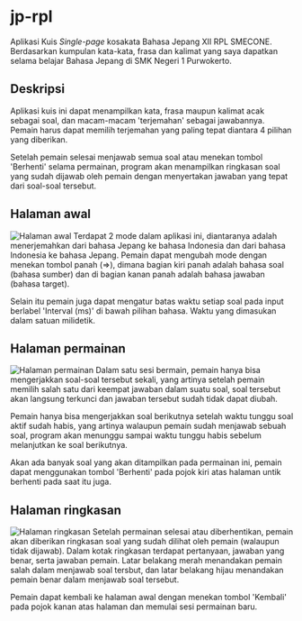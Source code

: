 # jp-rpl
Aplikasi Kuis _Single-page_ kosakata Bahasa Jepang XII RPL SMECONE. Berdasarkan kumpulan kata-kata, frasa dan kalimat yang saya dapatkan selama belajar Bahasa Jepang di SMK Negeri 1 Purwokerto.

## Deskripsi
Aplikasi kuis ini dapat menampilkan kata, frasa maupun kalimat acak sebagai soal, dan macam-macam 'terjemahan' sebagai jawabannya. Pemain harus dapat memilih terjemahan yang paling tepat diantara 4 pilihan yang diberikan.

Setelah pemain selesai menjawab semua soal atau menekan tombol 'Berhenti' selama permainan, program akan menampilkan ringkasan soal yang sudah dijawab oleh pemain dengan menyertakan jawaban yang tepat dari soal-soal tersebut.

## Halaman awal
![Halaman awal](https://user-images.githubusercontent.com/72286584/191954503-d4004bfe-7b85-4e9f-84ec-46e3b2ce4862.png)
Terdapat 2 mode dalam aplikasi ini, diantaranya adalah menerjemahkan dari bahasa Jepang ke bahasa Indonesia dan dari bahasa Indonesia ke bahasa Jepang. Pemain dapat mengubah mode dengan menekan tombol panah (=>), dimana bagian kiri panah adalah bahasa soal (bahasa sumber) dan di bagian kanan panah adalah bahasa jawaban (bahasa target).

Selain itu pemain juga dapat mengatur batas waktu setiap soal pada input berlabel 'Interval (ms)' di bawah pilihan bahasa. Waktu yang dimasukan dalam satuan milidetik.

## Halaman permainan
![Halaman permainan](https://user-images.githubusercontent.com/72286584/191954759-f1d42490-b7d7-4905-8cfe-b69963b3e3ff.png)
Dalam satu sesi bermain, pemain hanya bisa mengerjakkan soal-soal tersebut sekali, yang artinya setelah pemain memilih salah satu dari keempat jawaban dalam suatu soal, soal tersebut akan langsung terkunci dan jawaban tersebut sudah tidak dapat diubah.

Pemain hanya bisa mengerjakkan soal berikutnya setelah waktu tunggu soal aktif sudah habis, yang artinya walaupun pemain sudah menjawab sebuah soal, program akan menunggu sampai waktu tunggu habis sebelum melanjutkan ke soal berikutnya.

Akan ada banyak soal yang akan ditampilkan pada permainan ini, pemain dapat menggunakan tombol 'Berhenti' pada pojok kiri atas halaman untik berhenti pada saat itu juga.

## Halaman ringkasan
![Halaman ringkasan](https://user-images.githubusercontent.com/72286584/191955768-e9132118-2ada-4043-8771-c4e4a921cebe.png)
Setelah permainan selesai atau diberhentikan, pemain akan diberikan ringkasan soal yang sudah dilihat oleh pemain (walaupun tidak dijawab). Dalam kotak ringkasan terdapat pertanyaan, jawaban yang benar, serta jawaban pemain. Latar belakang merah menandakan pemain salah dalam menjawab soal tersbut, dan latar belakang hijau menandakan pemain benar dalam menjawab soal tersebut.

Pemain dapat kembali ke halaman awal dengan menekan tombol 'Kembali' pada pojok kanan atas halaman dan memulai sesi permainan baru.
